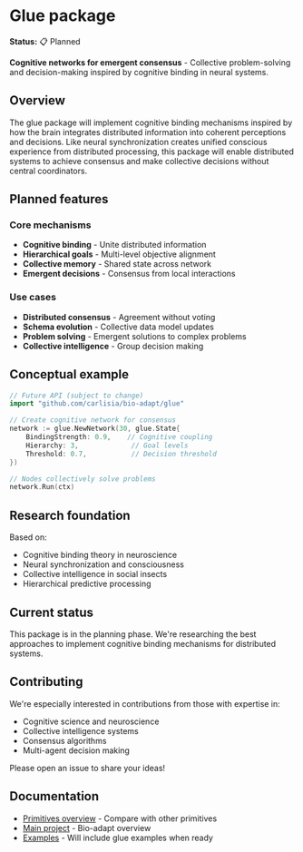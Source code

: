 # Glue package

**Status:** 📋 Planned

**Cognitive networks for emergent consensus** - Collective problem-solving and decision-making inspired by cognitive binding in neural systems.

## Overview

The glue package will implement cognitive binding mechanisms inspired by how the brain integrates distributed information into coherent perceptions and decisions. Like neural synchronization creates unified conscious experience from distributed processing, this package will enable distributed systems to achieve consensus and make collective decisions without central coordinators.

## Planned features

### Core mechanisms

- **Cognitive binding** - Unite distributed information
- **Hierarchical goals** - Multi-level objective alignment
- **Collective memory** - Shared state across network
- **Emergent decisions** - Consensus from local interactions

### Use cases

- **Distributed consensus** - Agreement without voting
- **Schema evolution** - Collective data model updates
- **Problem solving** - Emergent solutions to complex problems
- **Collective intelligence** - Group decision making

## Conceptual example

```go
// Future API (subject to change)
import "github.com/carlisia/bio-adapt/glue"

// Create cognitive network for consensus
network := glue.NewNetwork(30, glue.State{
    BindingStrength: 0.9,    // Cognitive coupling
    Hierarchy: 3,             // Goal levels
    Threshold: 0.7,           // Decision threshold
})

// Nodes collectively solve problems
network.Run(ctx)
```

## Research foundation

Based on:

- Cognitive binding theory in neuroscience
- Neural synchronization and consciousness
- Collective intelligence in social insects
- Hierarchical predictive processing

## Current status

This package is in the planning phase. We're researching the best approaches to implement cognitive binding mechanisms for distributed systems.

## Contributing

We're especially interested in contributions from those with expertise in:

- Cognitive science and neuroscience
- Collective intelligence systems
- Consensus algorithms
- Multi-agent decision making

Please open an issue to share your ideas!

## Documentation

- [Primitives overview](../primitives.md) - Compare with other primitives
- [Main project](../) - Bio-adapt overview
- [Examples](../examples/) - Will include glue examples when ready

